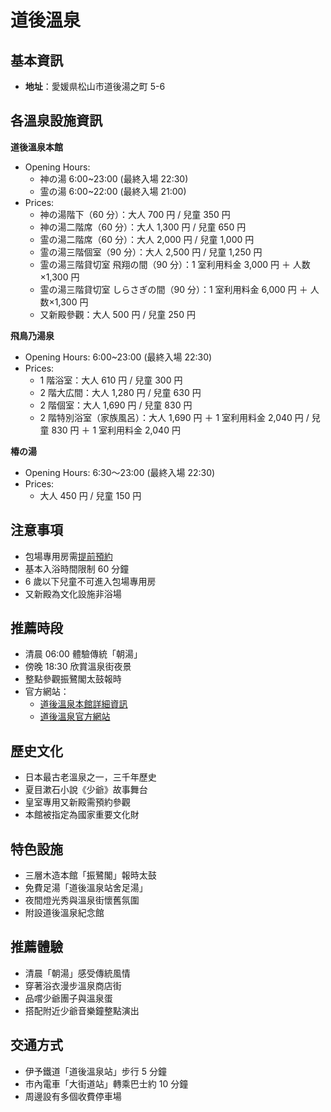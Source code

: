 # 道後溫泉

## 基本資訊

- **地址**：愛媛県松山市道後湯之町 5-6

## 各溫泉設施資訊

**道後溫泉本館**
- Opening Hours: 
  - 神の湯 6:00~23:00 (最終入場 22:30)
  - 霊の湯 6:00~22:00 (最終入場 21:00)
- Prices:
  - 神の湯階下（60 分）：大人 700 円 / 兒童 350 円
  - 神の湯二階席（60 分）：大人 1,300 円 / 兒童 650 円
  - 霊の湯二階席（60 分）：大人 2,000 円 / 兒童 1,000 円
  - 霊の湯三階個室（90 分）：大人 2,500 円 / 兒童 1,250 円
  - 霊の湯三階貸切室 飛翔の間（90 分）：1 室利用料金 3,000 円 ＋ 人数×1,300 円
  - 霊の湯三階貸切室 しらさぎの間（90 分）：1 室利用料金 6,000 円 ＋ 人数×1,300 円
  - 又新殿參觀：大人 500 円 / 兒童 250 円

**飛鳥乃湯泉**
- Opening Hours: 6:00~23:00 (最終入場 22:30)
- Prices:
  - 1 階浴室：大人 610 円 / 兒童 300 円
  - 2 階大広間：大人 1,280 円 / 兒童 630 円
  - 2 階個室：大人 1,690 円 / 兒童 830 円
  - 2 階特別浴室（家族風呂）：大人 1,690 円 ＋ 1 室利用料金 2,040 円 / 兒童 830 円 ＋ 1 室利用料金 2,040 円

**椿の湯**
- Opening Hours: 6:30～23:00 (最終入場 22:30)
- Prices:
  - 大人 450 円 / 兒童 150 円

## 注意事項
- 包場專用房需[提前預約](https://dogo-yoyaku.rsvsys.jp)
- 基本入浴時間限制 60 分鐘
- 6 歲以下兒童不可進入包場專用房
- 又新殿為文化設施非浴場

## 推薦時段
- 清晨 06:00 體驗傳統「朝湯」
- 傍晚 18:30 欣賞溫泉街夜景
- 整點參觀振鷺閣太鼓報時
- 官方網站：
  - [道後溫泉本館詳細資訊](https://dogo.jp/tw/honkan.php#info)
  - [道後溫泉官方網站](https://www.dogo.or.jp)

## 歷史文化

- 日本最古老溫泉之一，三千年歷史
- 夏目漱石小說《少爺》故事舞台
- 皇室專用又新殿需預約參觀
- 本館被指定為國家重要文化財

## 特色設施

- 三層木造本館「振鷺閣」報時太鼓
- 免費足湯「道後溫泉站舍足湯」
- 夜間燈光秀與溫泉街懷舊氛圍
- 附設道後溫泉紀念館

## 推薦體驗

- 清晨「朝湯」感受傳統風情
- 穿著浴衣漫步溫泉商店街
- 品嚐少爺團子與溫泉蛋
- 搭配附近少爺音樂鐘整點演出

## 交通方式

- 伊予鐵道「道後溫泉站」步行 5 分鐘
- 市內電車「大街道站」轉乘巴士約 10 分鐘
- 周邊設有多個收費停車場
